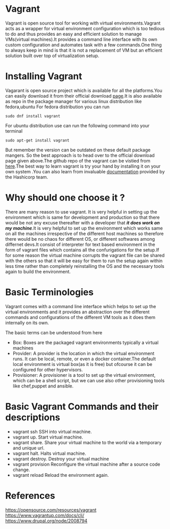 # Vagrant 
Vagrant is open source tool for working with virtual environments.Vagrant acts as a wrapper for virtual environment configuration which is too tedious to do and thus provides an easy and efficient solution to manage VMs(virtual machines).It provides a command line interface with its own custom configuration and automates task with a few commands.One thing to always keep in mind is that it is not a replacement of VM but an efficient solution built over top of virtualization setup.

# Installing Vagrant
Vagarant is open source project which is available for all the platforms.You can easily download it from their official download [page](https://www.vagrantup.com/downloads.html).It is also available as repo in the package manager for various linux distribution like fedora,ubuntu
For fedora distribution you can run
```
sudo dnf install vagrant
```
For ubuntu distribution use can run the following command into your terminal
```
sudo apt-get install vagrant
```
But remember the version can be outdated on these default package mangers. So the best approach is to head over to the official download page given above.The github repo of the vagrant can be vistied from [here](https://github.com/hashicorp/vagrant).The best way to learn vagrant is try your hand by installing it on your own system .You  can also learn from invaluable [documentation](https://www.vagrantup.com/docs/) provided by the Hashicorp team.

# Why should one choose it ?
There are many reason to use vagrant. It is very helpful in setting up the environment which is same for development and production so that there would be not any excuse thereafter with a developer that ***it does work on my machine***.It is very helpful to set up the environment which works same on all the machines irrespective of the different host machines so therefore there would be no chaos for different OS, or different softwares among differnet devs.It consist of interpreter for text based environment in the form of vagrant files which contains all the confurigations for the setup.If for some reason the virtual machine corrupts the vagrant file can be shared with the others so that it will be easy for them to run the setup again within less time rather than completely reinstalling the OS and the necessary tools again to build the environment.

# Basic Terminologies
Vagrant comes with a command line interface which helps to set up the virtual environments and it provides an abstraction over the different commands and  configurations of the different VM tools as it does them internally on its own.

The basic terms can be understood from here

* Box: Boxes are the packaged vagrant environments typically a virtual machines 
* Provider: A provider is the location in which the virtual environment runs. It can be local, remote, or even a docker container.The default local environment is  virtual box(as it is free) but ofcourse it can be configured for other hypervisors.
* Provisioner: A provisioner is a tool to set up the virtual environment, which can be a shell script, but we can use also other provisioning tools like chef,puppet and ansible.

# Basic Vagrant Commands and their descriptions
* vagrant ssh SSH into virtual machine.
*  vagrant up. Start virtual machine.
* vagrant share. Share your virtual machine to the world via a temporary and unique url.
* vagrant halt. Halts virtual machine.
* vagrant destroy. Destroy your virtual machine
* vagrant provision Reconfigure the virtual machine after a source code change.
* vagrant reload Reload the environment again.

# References
https://opensource.com/resources/vagrant
https://www.vagrantup.com/docs/cli/
https://www.drupal.org/node/2008794
